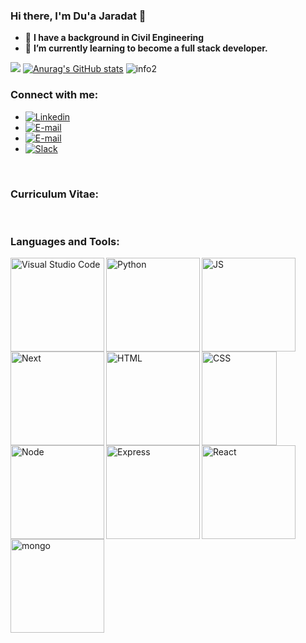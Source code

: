 
<!--
**duajaradat/duajaradat** is a ✨ _special_ ✨ repository because its `README.md` (this file) appears on your GitHub profile.

Here are some ideas to get you started:

- 🔭 I’m currently working on ...
- 🌱 I’m currently learning ...
- 👯 I’m looking to collaborate on ...
- 🤔 I’m looking for help with ...
- 💬 Ask me about ...
- 📫 How to reach me: ...
- 😄 Pronouns: ...
- ⚡ Fun fact: ...
-->

### Hi there, I'm Du'a Jaradat :wave:

- :construction_worker: **I have a background in Civil Engineering**
- :seedling: **I’m currently learning to become a full stack developer.**

![](https://visitor-badge.glitch.me/badge?page_id=duajaradat)
[![Anurag's GitHub stats](https://github-readme-stats.vercel.app/api?username=duajaradat)](https://github.com/anuraghazra/github-readme-stats)
![info2](https://github-readme-stats.vercel.app/api/top-langs/?username=duajaradat&layout=compact)

### Connect with me:

* [![Linkedin](https://img.shields.io/badge/-LinkedIn-blue?style=flat&logo=Linkedin&logoColor=white)](https://www.linkedin.com/in/du-a-jaradat-b7474413b/)
* [![E-mail](https://img.shields.io/badge/-Email-red?style=flat&logo=Gmail&logoColor=white)](mailto:duajaradat164@gmail.com)
* [![E-mail](https://img.shields.io/badge/-Email-purple?style=flat&logo=Yahoo&logoColor=white)](mailto:duajaradat164@yahoo.com)
* [![Slack](https://img.shields.io/badge/Slack-4A154B?style=flat&logo=slack&logoColor=white)](https://ltuc-asac.slack.com/team/U023AB1S4KF)

<br/>

### Curriculum Vitae:



<br/>

### Languages and Tools:
<img align="left" alt="Visual Studio Code" width="150px" src="https://cdn.icon-icons.com/icons2/2107/PNG/512/file_type_vscode_icon_130084.png" />
<img align="left" alt="Python" width="150px" src="https://qph.fs.quoracdn.net/main-qimg-27d25d3fd343a3d2e4384c7f0eeaf785" />
<img align="left" alt="JS" width="150px" src="https://upload.wikimedia.org/wikipedia/commons/thumb/9/99/Unofficial_JavaScript_logo_2.svg/2048px-Unofficial_JavaScript_logo_2.svg.png" />
<img align="left" alt="Next" width="150px" src="https://camo.githubusercontent.com/c457309037aabdce151cc0e197d6db98234a31636ef41f2cc1c339832fe20de3/68747470733a2f2f63646e2e61757468302e636f6d2f626c6f672f6c6f676f732f6e6578746a732d6c6f676f2e706e67" />
<img align="left" alt="HTML" width="150px" height="150px" src="https://upload.wikimedia.org/wikipedia/commons/thumb/6/61/HTML5_logo_and_wordmark.svg/512px-HTML5_logo_and_wordmark.svg.png" />
<img align="left" alt="CSS" width="120px" height="150px" src="https://upload.wikimedia.org/wikipedia/commons/thumb/d/d5/CSS3_logo_and_wordmark.svg/1200px-CSS3_logo_and_wordmark.svg.png" />
<img align="left" alt="Node" width="150px" src="https://encrypted-tbn0.gstatic.com/images?q=tbn:ANd9GcQi-DkfxsdUNsrEDMIPIaqvCnxoDxkLtZxvVw&usqp=CAU" />
<img align="left" alt="Express" width="150px" src="https://expressjs.com/images/express-facebook-share.png" />
<img align="left" alt="React" width="150px" src="https://northell.design/wp-content/uploads/2021/11/1pHsEux2h8wc3-yNCQNwz0A.jpeg" />
<img src="https://cdn.buttercms.com/6IOYf3uRJMGxcpXMTswN" alt="mongo" width ="150px">
